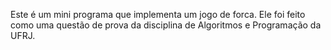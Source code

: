 Este é um mini programa que implementa um jogo de forca. 
Ele foi feito como uma questão de prova da disciplina de Algoritmos e Programação da UFRJ.